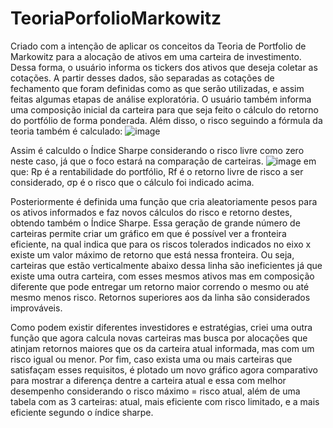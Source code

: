 # TeoriaPorfolioMarkowitz
Criado com a intenção de aplicar os conceitos da Teoria de Portfolio de Markowitz para a alocação de ativos em uma carteira de investimento. Dessa forma, o usuário informa os tickers dos ativos que deseja coletar as cotações.
A partir desses dados, são separadas as cotações de fechamento que foram definidas como as que serão utilizadas, e assim feitas algumas etapas de análise exploratória.
O usuário também informa uma composição inicial da carteira para que seja feito o cálculo do retorno do portfólio de forma ponderada. Além disso, o risco seguindo a fórmula da teoria também é calculado:
![image](https://github.com/augustorvasques/TeoriaPorfolioMarkowitz/assets/166548437/fb21b055-414d-4487-94e4-ef2a510619f5)

Assim é calculdo o Índice Sharpe considerando o risco livre como zero neste caso, já que o foco estará na comparação de carteiras.
![image](https://github.com/augustorvasques/TeoriaPorfolioMarkowitz/assets/166548437/f359dc32-8684-45c5-bdc3-e5a3f92b832f)
em que:
Rp é a rentabilidade do portfólio,
Rf é o retorno livre de risco a ser considerado,
σp é o risco que o cálculo foi indicado acima.

Posteriormente é definida uma função que cria aleatoriamente pesos para os ativos informados e faz novos cálculos do risco e retorno destes, obtendo também o Índice Sharpe.
Essa geração de grande número de carteiras permite criar um gráfico em que é possível ver a fronteira eficiente, na qual indica que para os riscos tolerados indicados no eixo x
existe um valor máximo de retorno que está nessa fronteira. Ou seja, carteiras que estão verticalmente abaixo dessa linha são ineficientes já que existe uma outra carteira, com
esses mesmos ativos mas em composição diferente que pode entregar um retorno maior correndo o mesmo ou até mesmo menos risco. Retornos superiores aos da linha são considerados
improváveis.

Como podem existir diferentes investidores e estratégias, criei uma outra função que agora calcula novas carteiras mas busca por alocações que atinjam retornos maiores que os
da carteira atual informada, mas com um risco igual ou menor. Por fim, caso exista uma ou mais carteiras que satisfaçam esses requisitos, é plotado um novo gráfico agora comparativo
para mostrar a diferença dentre a carteira atual e essa com melhor desempenho considerando o risco máximo = risco atual, além de uma tabela com as 3 carteiras: atual, mais eficiente
com risco limitado, e a mais eficiente segundo o índice sharpe.
